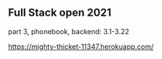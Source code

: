 ## Full Stack open 2021
part 3, phonebook, backend: 3.1-3.22

https://mighty-thicket-11347.herokuapp.com/
